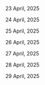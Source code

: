 23 April, 2025

24 April, 2025

25 April, 2025

26 April, 2025

27 April, 2025

28 April, 2025

29 April, 2025